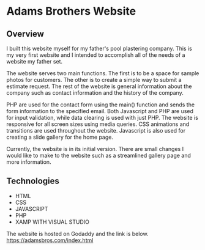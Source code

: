 # Adams Brothers Website

## Overview
I built this website myself for my father's pool plastering company. This is my very first website and I intended to accomplish all of the needs of a website my father set. 

The website serves two main functions. The first is to be a space for sample photos for customers. The other is to create a simple way to submit a estimate request. The rest of the website is general information about the company such as contact information and the history of the company. 

PHP are used for the contact form using the main() function and sends the form information to the specified email. Both Javascript and PHP are used for input validation, while data clearing is used with just PHP. The website is responsive for all screen sizes using media queries. CSS animations and transitions are used throughout the website. Javascript is also used for creating a slide gallery for the home page. 

Currently, the website is in its initial version. There are small changes I would like to make to the website such as a streamlined gallery page and more information. 

## Technologies
* HTML
* CSS
* JAVASCRIPT
* PHP 
* XAMP WITH VISUAL STUDIO 

The website is hosted on Godaddy and the link is below.
https://adamsbros.com/index.html


